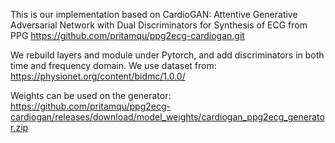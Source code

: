This is our implementation based on CardioGAN: Attentive Generative Adversarial Network with Dual Discriminators for Synthesis of ECG from PPG
https://github.com/pritamqu/ppg2ecg-cardiogan.git

We rebuild layers and module under Pytorch, and add discriminators in both time and frequency domain.
We use dataset from: 
https://physionet.org/content/bidmc/1.0.0/

Weights can be used on the generator: https://github.com/pritamqu/ppg2ecg-cardiogan/releases/download/model_weights/cardiogan_ppg2ecg_generator.zip
